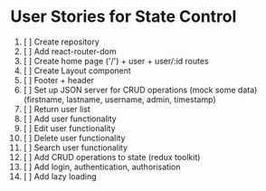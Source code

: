 # User Stories for State Control

1. [ ] Create repository
2. [ ] Add react-router-dom
3. [ ] Create home page ('/') + user + user/:id routes
4. [ ] Create Layout component
5. [ ] Footer + header
6. [ ] Set up JSON server for CRUD operations (mock some data) (firstname, lastname, username, admin, timestamp)
7. [ ] Return user list
8. [ ] Add user functionality
9. [ ] Edit user functionality
10. [ ] Delete user functionality
11. [ ] Search user functionality
12. [ ] Add CRUD operations to state (redux toolkit)
13. [ ] Add login, authentication, authorisation
14. [ ] Add lazy loading
